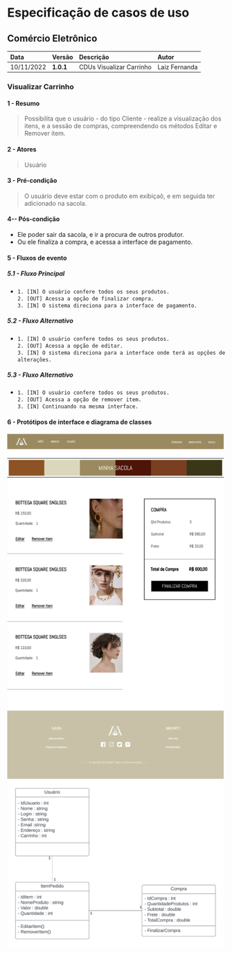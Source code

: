 # Especificação de casos de uso 

## Comércio Eletrônico

|  Data  | Versão | Descrição | Autor |
|:-------|:-------|:----------|:------|
| 10/11/2022 | **1.0.1** | CDUs Visualizar Carrinho | Laiz Fernanda |

###  Visualizar Carrinho
#### 1 - Resumo
> Possibilita que o usuário - do tipo Cliente - realize a visualização dos itens, e a sessão de compras, compreendendo os métodos Editar e Remover item.

#### 2 - Atores
>  Usuário

#### 3 - Pré-condição
> O usuário deve estar com o produto em exibiçaõ, e em seguida ter adicionado na sacola.

#### 4-- Pós-condição
<ul>
  <li>Ele poder sair da sacola, e ir a procura de outros produtor.</li>
  <li>Ou ele finaliza a compra, e acessa a interface de pagamento.</li>
</ul>

#### 5 - Fluxos de evento

##### 5.1 - Fluxo Principal

<ul>
  <li>
    
    1. [IN] O usuário confere todos os seus produtos.
    2. [OUT] Acessa a opção de finalizar compra.
    3. [IN] O sistema direciona para a interface de pagamento.
    
  </li>
</ul> 
<h5> 5.2 - Fluxo Alternativo </h5>

<ul>
  <li>
    
    1. [IN] O usuário confere todos os seus produtos.
    2. [OUT] Acessa a opção de editar.
    3. [IN] O sistema direciona para a interface onde terá as opções de alterações.
    
  </li>
</ul>  
<h5> 5.3 - Fluxo Alternativo </h5>

<ul>
  <li>
    
    1. [IN] O usuário confere todos os seus produtos.
    2. [OUT] Acessa a opção de remover item.
    3. [IN] Continuando na mesma interface.
    
  </li>
</ul>

#### 6 - Protótipos de interface e diagrama de classes

<img src="https://github.com/PI-InfoWeb-CNAT/Malfatti/blob/main/docs/Fotos%20do%20cdus/Sacola.png" width=500><br>
<img src="https://github.com/PI-InfoWeb-CNAT/Malfatti/blob/main/docs/Fotos%20do%20cdus/Diagrama%20visualizar%20carrinho.png" width=500><br>
